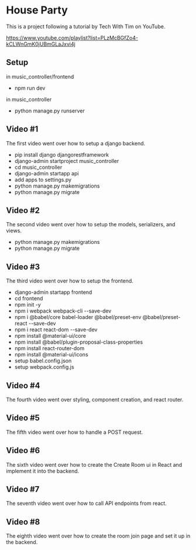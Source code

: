 # House Party

This is a project following a tutorial by Tech With Tim on YouTube.

https://www.youtube.com/playlist?list=PLzMcBGfZo4-kCLWnGmK0jUBmGLaJxvi4j

## Setup

in music_controller/frontend
- npm run dev

in music_controller
- python manage.py runserver

## Video #1

The first video went over how to setup a django backend.

- pip install django djangorestframework
- django-admin startproject music_controller
- cd music_controller
- django-admin startapp api
- add apps to settings.py
- python manage.py makemigrations
- python manage.py migrate

## Video #2

The second video went over how to setup the models, serializers, and views.

- python manage.py makemigrations
- python manage.py migrate

## Video #3

The third video went over how to setup the frontend.

- django-admin startapp frontend
- cd frontend
- npm init -y
- npm i webpack webpack-cli --save-dev
- npm i @babel/core babel-loader @babel/preset-env @babel/preset-react --save-dev
- npm i react react-dom --save-dev
- npm install @material-ui/core
- npm install @babel/plugin-proposal-class-properties
- npm install react-router-dom
- npm install @material-ui/icons
- setup babel.config.json
- setup webpack.config.js

## Video #4 

The fourth video went over styling, component creation, and react router.

## Video #5

The fifth video went over how to handle a POST request.

## Video #6

The sixth video went over how to create the Create Room ui in React and implement it into the backend.

## Video #7

The seventh video went over how to call API endpoints from react. 

## Video #8 

The eighth video went over how to create the room join page and set it up in the backend.
